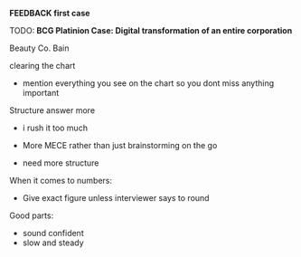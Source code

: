 **FEEDBACK first case**

  

TODO: **BCG Platinion Case: Digital transformation of an entire corporation**

  

Beauty Co. Bain

  

clearing the chart

- mention everything you see on the chart so you dont miss anything important

  

Structure answer more

- i rush it too much
- More MECE rather than just brainstorming on the go

- need more structure

  

When it comes to numbers:

- Give exact figure unless interviewer says to round

  

  

Good parts:

- sound confident
- slow and steady
